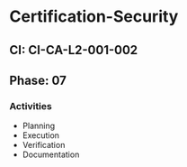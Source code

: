# Certification-Security

## CI: CI-CA-L2-001-002
## Phase: 07

### Activities
- Planning
- Execution
- Verification
- Documentation
